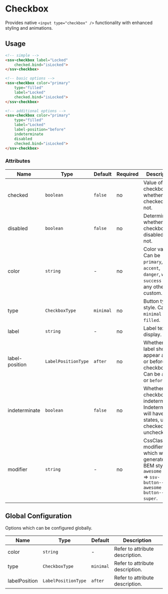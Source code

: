 # Checkbox
Provides native `<input type="checkbox" />` functionality with enhanced styling and animations.

## Usage

```html
<!-- simple -->
<ssv-checkbox label="Locked"
    checked.bind="isLocked">
</ssv-checkbox>

<!-- basic options -->
<ssv-checkbox color="primary"
    type="filled"
    label="Locked"
    checked.bind="isLocked">
</ssv-checkbox>

<!-- additional options -->
<ssv-checkbox color="primary"
    type="filled"
    label="Locked"
    label-position="before"
    indeterminate
    disabled
    checked.bind="isLocked">
</ssv-checkbox>
```

### Attributes

| Name           | Type                | Default   | Required | Description                                                                                                              |
|----------------|---------------------|-----------|----------|--------------------------------------------------------------------------------------------------------------------------|
| checked        | `boolean`           | `false`   | no       | Value of the checkbox whether its is checked or not.                                                                     |
| disabled       | `boolean`           | `false`   | no       | Determines whether the checkbox is disabled or not.                                                                      |
| color          | `string`            | -         | no       | Color variant. Can be `primary`, `accent`, `danger`, `warn`, `success` or any other custom.                              |
| type           | `CheckboxType`      | `minimal` | no       | Button type style. Can be `minimal` or `filled`.                                                                         |
| label          | `string`            | -         | no       | Label text to display.                                                                                                   |
| label-position | `LabelPositionType` | `after`   | no       | Whether the label should appear after or before the checkbox. Can be `after` or `before`.                                |
| indeterminate  | `boolean`           | `false`   | no       | Whether the checkbox is indeterminate. Indeterminate will have 3 states, unset, checked and unchecked.                   |
| modifier       | `string `           | -         | no       | CssClass modifiers which will be generated in BEM style e.g. `awesome super` => `ssv-button--awesome ssv-button--super`. |

## Global Configuration
Options which can be configured globally.

| Name          | Type                | Default   | Description                     |
|---------------|---------------------|-----------|---------------------------------|
| color         | `string`            | -         | Refer to attribute description. |
| type          | `CheckboxType`      | `minimal` | Refer to attribute description. |
| labelPosition | `LabelPositionType` | `after`   | Refer to attribute description. |